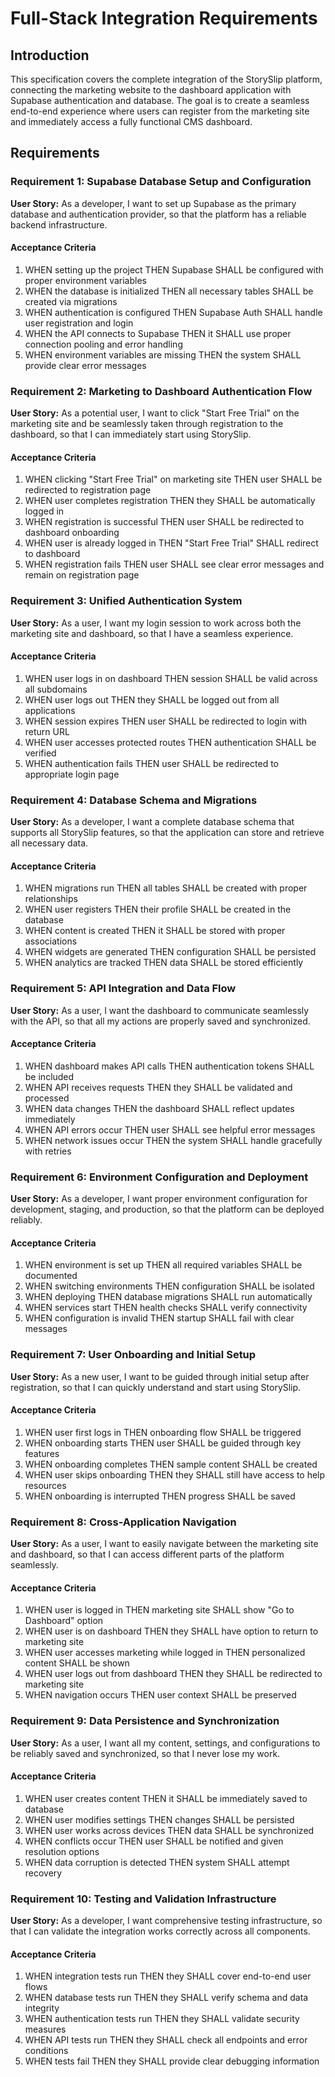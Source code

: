 # Full-Stack Integration Requirements

## Introduction

This specification covers the complete integration of the StorySlip platform, connecting the marketing website to the dashboard application with Supabase authentication and database. The goal is to create a seamless end-to-end experience where users can register from the marketing site and immediately access a fully functional CMS dashboard.

## Requirements

### Requirement 1: Supabase Database Setup and Configuration

**User Story:** As a developer, I want to set up Supabase as the primary database and authentication provider, so that the platform has a reliable backend infrastructure.

#### Acceptance Criteria

1. WHEN setting up the project THEN Supabase SHALL be configured with proper environment variables
2. WHEN the database is initialized THEN all necessary tables SHALL be created via migrations
3. WHEN authentication is configured THEN Supabase Auth SHALL handle user registration and login
4. WHEN the API connects to Supabase THEN it SHALL use proper connection pooling and error handling
5. WHEN environment variables are missing THEN the system SHALL provide clear error messages

### Requirement 2: Marketing to Dashboard Authentication Flow

**User Story:** As a potential user, I want to click "Start Free Trial" on the marketing site and be seamlessly taken through registration to the dashboard, so that I can immediately start using StorySlip.

#### Acceptance Criteria

1. WHEN clicking "Start Free Trial" on marketing site THEN user SHALL be redirected to registration page
2. WHEN user completes registration THEN they SHALL be automatically logged in
3. WHEN registration is successful THEN user SHALL be redirected to dashboard onboarding
4. WHEN user is already logged in THEN "Start Free Trial" SHALL redirect to dashboard
5. WHEN registration fails THEN user SHALL see clear error messages and remain on registration page

### Requirement 3: Unified Authentication System

**User Story:** As a user, I want my login session to work across both the marketing site and dashboard, so that I have a seamless experience.

#### Acceptance Criteria

1. WHEN user logs in on dashboard THEN session SHALL be valid across all subdomains
2. WHEN user logs out THEN they SHALL be logged out from all applications
3. WHEN session expires THEN user SHALL be redirected to login with return URL
4. WHEN user accesses protected routes THEN authentication SHALL be verified
5. WHEN authentication fails THEN user SHALL be redirected to appropriate login page

### Requirement 4: Database Schema and Migrations

**User Story:** As a developer, I want a complete database schema that supports all StorySlip features, so that the application can store and retrieve all necessary data.

#### Acceptance Criteria

1. WHEN migrations run THEN all tables SHALL be created with proper relationships
2. WHEN user registers THEN their profile SHALL be created in the database
3. WHEN content is created THEN it SHALL be stored with proper associations
4. WHEN widgets are generated THEN configuration SHALL be persisted
5. WHEN analytics are tracked THEN data SHALL be stored efficiently

### Requirement 5: API Integration and Data Flow

**User Story:** As a user, I want the dashboard to communicate seamlessly with the API, so that all my actions are properly saved and synchronized.

#### Acceptance Criteria

1. WHEN dashboard makes API calls THEN authentication tokens SHALL be included
2. WHEN API receives requests THEN they SHALL be validated and processed
3. WHEN data changes THEN the dashboard SHALL reflect updates immediately
4. WHEN API errors occur THEN user SHALL see helpful error messages
5. WHEN network issues occur THEN the system SHALL handle gracefully with retries

### Requirement 6: Environment Configuration and Deployment

**User Story:** As a developer, I want proper environment configuration for development, staging, and production, so that the platform can be deployed reliably.

#### Acceptance Criteria

1. WHEN environment is set up THEN all required variables SHALL be documented
2. WHEN switching environments THEN configuration SHALL be isolated
3. WHEN deploying THEN database migrations SHALL run automatically
4. WHEN services start THEN health checks SHALL verify connectivity
5. WHEN configuration is invalid THEN startup SHALL fail with clear messages

### Requirement 7: User Onboarding and Initial Setup

**User Story:** As a new user, I want to be guided through initial setup after registration, so that I can quickly understand and start using StorySlip.

#### Acceptance Criteria

1. WHEN user first logs in THEN onboarding flow SHALL be triggered
2. WHEN onboarding starts THEN user SHALL be guided through key features
3. WHEN onboarding completes THEN sample content SHALL be created
4. WHEN user skips onboarding THEN they SHALL still have access to help resources
5. WHEN onboarding is interrupted THEN progress SHALL be saved

### Requirement 8: Cross-Application Navigation

**User Story:** As a user, I want to easily navigate between the marketing site and dashboard, so that I can access different parts of the platform seamlessly.

#### Acceptance Criteria

1. WHEN user is logged in THEN marketing site SHALL show "Go to Dashboard" option
2. WHEN user is on dashboard THEN they SHALL have option to return to marketing site
3. WHEN user accesses marketing while logged in THEN personalized content SHALL be shown
4. WHEN user logs out from dashboard THEN they SHALL be redirected to marketing site
5. WHEN navigation occurs THEN user context SHALL be preserved

### Requirement 9: Data Persistence and Synchronization

**User Story:** As a user, I want all my content, settings, and configurations to be reliably saved and synchronized, so that I never lose my work.

#### Acceptance Criteria

1. WHEN user creates content THEN it SHALL be immediately saved to database
2. WHEN user modifies settings THEN changes SHALL be persisted
3. WHEN user works across devices THEN data SHALL be synchronized
4. WHEN conflicts occur THEN user SHALL be notified and given resolution options
5. WHEN data corruption is detected THEN system SHALL attempt recovery

### Requirement 10: Testing and Validation Infrastructure

**User Story:** As a developer, I want comprehensive testing infrastructure, so that I can validate the integration works correctly across all components.

#### Acceptance Criteria

1. WHEN integration tests run THEN they SHALL cover end-to-end user flows
2. WHEN database tests run THEN they SHALL verify schema and data integrity
3. WHEN authentication tests run THEN they SHALL validate security measures
4. WHEN API tests run THEN they SHALL check all endpoints and error conditions
5. WHEN tests fail THEN they SHALL provide clear debugging information